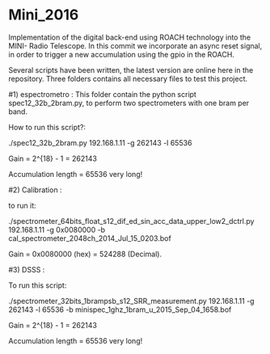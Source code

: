 # Mini_2016
Implementation of the digital back-end using ROACH technology into the MINI- Radio Telescope. In this commit we incorporate an async reset signal, in order to trigger a new accumulation using the gpio in the ROACH.

Several scripts have been written, the latest version are online here in the repository. Three folders contains all necessary files to test this project.

#1) espectrometro : 
This folder contain the python script spec12_32b_2bram.py, to perform two spectrometers with one bram per band.

How to run this script?:

./spec12_32b_2bram.py 192.168.1.11 -g 262143 -l 65536

Gain = 2^{18} - 1 = 262143

Accumulation length = 65536 very long!

#2) Calibration :

to run it:

./spectrometer_64bits_float_s12_dif_ed_sin_acc_data_upper_low2_dctrl.py 192.168.1.11  -g 0x0080000 -b cal_spectrometer_2048ch_2014_Jul_15_0203.bof

Gain = 0x0080000 (hex) = 524288 (Decimal).

#3) DSSS :

To run this script:

./spectrometer_32bits_1brampsb_s12_SRR_measurement.py 192.168.1.11 -g 262143 
-l 65536 -b minispec_1ghz_1bram_u_2015_Sep_04_1658.bof

Gain = 2^{18} - 1 = 262143

Accumulation length = 65536 very long!

